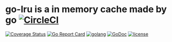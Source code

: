 # go-lru is a in memory cache made by go [![CircleCI](https://circleci.com/gh/philchia/lru.svg?style=svg)](https://circleci.com/gh/philchia/lru)

[![Coverage Status](https://coveralls.io/repos/github/philchia/lru/badge.svg)](https://coveralls.io/github/philchia/lru)
[![Go Report Card](https://goreportcard.com/badge/github.com/philchia/lru)](https://goreportcard.com/report/github.com/philchia/lru)
[![golang](https://img.shields.io/badge/Language-Go-green.svg?style=flat)](https://golang.org)
[![GoDoc](https://godoc.org/github.com/philchia/lru?status.svg)](https://godoc.org/github.com/philchia/lru)
[![license](https://img.shields.io/github/license/mashape/apistatus.svg)](https://opensource.org/licenses/MIT)